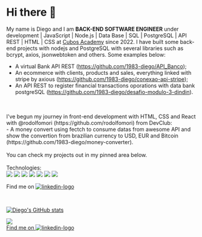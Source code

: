 # Hi there 👋

My name is Diego and I am 
**BACK-END SOFTWARE ENGINEER** under development | JavaScript | Node.js | Data Base | SQL | PostgreSQL | API REST | HTML | CSS
at [Cubos Academy](https://cubos.academy/) since 2022. 
I have built some back-end projects with nodejs and PostgreSQL with several libraries such as bcrypt, axios, jsonwebtoken and others. Some examples below:
- A virtual Bank API REST (https://github.com/1983-diego/API_Banco);
- An ecommerce with clients, products and sales, everything linked with stripe by axious (https://github.com/1983-diego/conexao-api-stripe);
- An API REST to register financial transactions oporations with data bank postgreSQL (https://github.com/1983-diego/desafio-modulo-3-dindin).
<br> 
<br>
I've begun my journey in front-end development with HTML, CSS and React with @rodolfomori (https://github.com/rodolfomori) from DevClub:
<br>
- A money convert using fectch to consume datas from awesome API and show the convertion from brazilian currency to USD, EUR and Bitcoin (https://github.com/1983-diego/money-converter).

<br>
<br>
You can check my projects out in my pinned area below.
<br>
<br>
Technologies:
<br>
<img src='https://img.shields.io/badge/JavaScript-F7DF1E?style=for-the-badge&logo=javascript&logoColor=black' />  <img src='https://img.shields.io/badge/Node.js-43853D?style=for-the-badge&logo=node.js&logoColor=white' />  <img src='https://img.shields.io/badge/Express.js-404D59?style=for-the-badge' />  <img src='https://img.shields.io/badge/PostgreSQL-316192?style=for-the-badge&logo=postgresql&logoColor=white' /> <img  src='https://img.shields.io/badge/Insomnia-4000BF?logo=insomnia&logoColor=white&style=for-the-badge' /> <img src='https://img.shields.io/badge/GIT-E44C30?style=for-the-badge&logo=git&logoColor=white' />  <img src='https://img.shields.io/badge/Linux-FCC624?style=for-the-badge&logo=linux&logoColor=black' />

<br>

Find me on <a href='https://www.linkedin.com/in/diego-passos-dos-santos'> <img src='https://img.shields.io/badge/LinkedIn-0077B5?style=for-the-badge&logo=linkedin&logoColor=white' alt='linkedin-logo' target='blank'/> 
  
<br>
  
![Diego's GitHub stats](https://github-readme-stats.vercel.app/api?username=1983-diego&show_icons=true&theme=radical)

<img src='https://github-readme-stats.vercel.app/api/top-langs/?username=1983-diego&theme=blue-green' />
<br>
Find me on <a href='https://www.linkedin.com/in/diego-passos-dos-santos'> <img src='https://img.shields.io/badge/LinkedIn-0077B5?style=for-the-badge&logo=linkedin&logoColor=white' alt='linkedin-logo' target='blank'/> 
